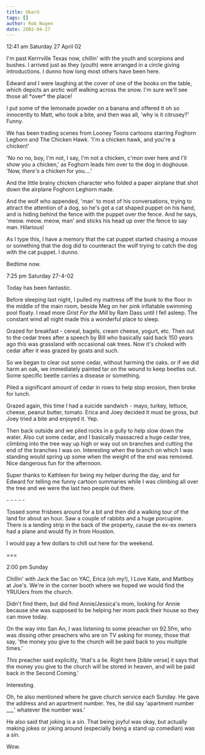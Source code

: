 ```yaml
---
title: UbarU
tags: []
author: Rob Nugen
date: 2002-04-27
---
```


<p class=date>12:41 am Saturday 27 April 02</p>

<p>I'm past Kerrrville Texas now, chillin' with the youth and
scorpions and bushes.  I arrived just as they (youth) were arranged in
a circle giving introductions.  I dunno how long most others have been
here.</p>

<p>Edward and I were laughing at the cover of one of the books on the
table, which depicts an arctic wolf walking across the snow.  I'm sure
we'll see those all *over* the place!</p>

<p>I put some of the lemonade powder on a banana and offered it oh so
innocently to Matt, who took a bite, and then was all, 'why is it
citrusey?'  Funny.</p>

<p>We has been trading scenes from Looney Toons cartoons starring
Foghorn Leghorn and The Chicken Hawk.  'I'm a chicken hawk, and you're
a chicken!'</p>

<p>'No no no, boy, I'm not, I say, I'm not a chicken, c'mon over here
and I'll show you a chicken,' as Foghorn leads him over to the dog in
doghouse.  'Now, <em>there's</em> a chicken for you....'</p>

<p>And the little brainy chicken character who folded a paper airplane
that shot down the airplane Foghorn Leghorn made.</p>

<p>And the wolf who appended, 'man' to most of his conversations,
trying to attract the attention of a dog, so he's got a cat shaped
puppet on his hand, and is hiding behind the fence with the puppet
over the fence.  And he says, 'meow.  meow.  meow, man' and sticks his
head up over the fence to say man.  Hilarious!</p>

<p>As I type this, I have a memory that the cat puppet started chasing
a mouse or something that the dog did to counteract the wolf trying to
catch the dog with the cat puppet.  I dunno.</p>

<p>Bedtime now.</p>

<p class=date>7:25 pm Saturday 27-4-02</p>

<p>Today has been fantastic.</p>

<p>Before sleeping last night, I pulled my mattress off the bunk to
the floor in the middle of the main room, beside Meg on her pink
inflatable swimming pool floaty.  I read more <em>Grist For the
Mill</em> by Ram Dass until I fell asleep.  The constant wind all
night made this a wonderful place to sleep.</p>

<p>Grazed for breakfast - cereal, bagels, cream cheese, yogurt, etc.
Then out to the cedar trees after a speech by Bill who basically said
back 150 years ago this was grassland with occasional oak trees.  Now
it's choked with cedar after it was grazed by goats and such.</p>

<p>So we began to clear out some cedar, without harming the oaks.  or
if we did harm an oak, we immediately painted tar on the wound to keep
beetles out.  Some specific beetle carries a disease or something.</p>

<p>Piled a significant amount of cedar in rows to help stop erosion,
then broke for lunch.</p>

<p>Grazed again, this time I had a suicide sandwich - mayo, turkey,
lettuce, cheese, peanut butter, tomato.  Erica and Joey decided it
must be gross, but Joey tried a bite and enjoyed it.  Yep.</p>

<p>Then back outside and we piled rocks in a gully to help slow down
the water.  Also cut some cedar, and I basically massacred a huge
cedar tree, climbing into the tree way up high or way out on branches
and cutting the end of the branches I was on.  Interesting when the
branch on which I was standing would spring up some when the weight of
the end was removed.  Nice dangerous fun for the afternoon.</p>

<p>Super thanks to Kathleen for being my helper during the day, and
for Edward for telling me funny cartoon summaries while I was climbing
all over the tree and we were the last two people out there.</p>

<p>- - - - -</p>

<p>Tossed some frisbees around for a bit and then did a walking tour
of the land for about an hour.  Saw a couple of rabbits and a huge
porcupine.  There is a landing strip in the back of the property,
cause the ex-ex owners had a plane and would fly in from Houston.</p>

<p>I would pay a few dollars to chill out here for the weekend.</p>

<p>===</p>

<p class=date>2:00 pm Sunday </p>

<p>Chillin' with Jack the Sac on YAC, Erica (oh my!), I Love Kate, and
Mattboy at Joe's.  We're in the corner booth where we hoped we would
find the YRUUers from the church.</p>

<p>Didn't find them, but did find Annie/Jessica's mom, looking for
Annie because she was supposed to be helping her mom pack their house
so they can move today.</p>

<p>On the way into San An, I was listening to some preacher on 92.5fm,
who was dissing other preachers who are on TV asking for money, those
that say, 'the money you give to the church will be paid back to you
multiple times.'</p>

<p><em>This</em> preacher said explicitly, 'that's a lie.  Right here
[bible verse] it says that the money you give to the church will be
stored in heaven, and will be paid back in the Second Coming.'</p>

<p>Interesting.</p>

<p>Oh, he also mentioned where he gave church service each Sunday.  He
gave the address and an apartment number.  Yes, he did say 'apartment
number ___' whatever the number was.'</p>

<p>He also said that joking is a sin.  That being joyful was okay, but
actually making jokes or joking around (especially being a stand up
comedian) was a sin.</p>

<p>Wow.</p>
